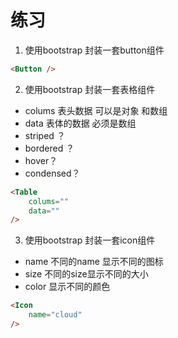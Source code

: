 # 练习

1. 使用bootstrap 封装一套button组件

```html
<Button />
```

2. 使用bootstrap 封装一套表格组件

- colums 表头数据 可以是对象 和数组
- data  表体的数据 必须是数组
- striped ？
- bordered ？
- hover？
- condensed？


```html
<Table 
    colums=""
    data=""
/>
```

3. 使用bootstrap 封装一套icon组件
- name  不同的name 显示不同的图标
- size 不同的size显示不同的大小
- color 显示不同的颜色

```html
<Icon
    name="cloud"
/>
```